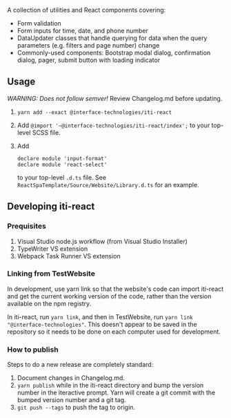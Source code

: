 ﻿A collection of utilities and React components covering:

-   Form validation
-   Form inputs for time, date, and phone number
-   DataUpdater classes that handle querying for data when the query parameters (e.g. filters and page number) change
-   Commonly-used components: Bootstrap modal dialog, confirmation dialog, pager, submit button with loading indicator

## Usage

_WARNING: Does not follow semver!_ Review Changelog.md before updating.

1.  `yarn add --exact @interface-technologies/iti-react`
2.  Add `@import '~@interface-technologies/iti-react/index';` to your top-level SCSS file.
3.  Add

        declare module 'input-format'
        declare module 'react-select'

    to your top-level `.d.ts` file. See `ReactSpaTemplate/Source/Website/Library.d.ts` for an example.

## Developing iti-react

### Prequisites

1.  Visual Studio node.js workflow (from Visual Studio Installer)
2.  TypeWriter VS extension
3.  Webpack Task Runner VS extension

### Linking from TestWebsite

In development, use yarn link so that the website's code can import iti-react and get the current working version of the code, rather than the version available on the npm registry.

In iti-react, run `yarn link`, and then in TestWebsite, run `yarn link "@interface-technologies"`. This doesn't appear to be saved in the repository so it needs to be done on each computer used for development.

### How to publish

Steps to do a new release are completely standard:

1.  Document changes in Changelog.md.
2.  `yarn publish` while in the iti-react directory and bump the version number in the iteractive prompt. Yarn will create a git commit with the bumped version number and a git tag.
3.  `git push --tags` to push the tag to origin.
